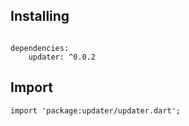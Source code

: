 ## Installing

```

dependencies:
    updater: ^0.0.2

``` 

## Import

```
import 'package:updater/updater.dart';
```